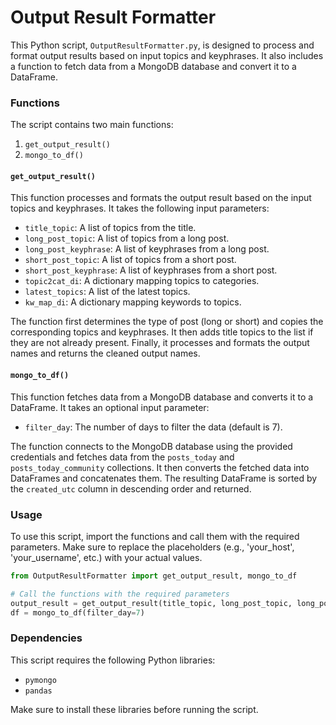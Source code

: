 # Output Result Formatter

This Python script, `OutputResultFormatter.py`, is designed to process and format output results based on input topics and keyphrases. It also includes a function to fetch data from a MongoDB database and convert it to a DataFrame.

### Functions

The script contains two main functions:

1. `get_output_result()`
2. `mongo_to_df()`

#### `get_output_result()`

This function processes and formats the output result based on the input topics and keyphrases. It takes the following input parameters:

- `title_topic`: A list of topics from the title.
- `long_post_topic`: A list of topics from a long post.
- `long_post_keyphrase`: A list of keyphrases from a long post.
- `short_post_topic`: A list of topics from a short post.
- `short_post_keyphrase`: A list of keyphrases from a short post.
- `topic2cat_di`: A dictionary mapping topics to categories.
- `latest_topics`: A list of the latest topics.
- `kw_map_di`: A dictionary mapping keywords to topics.

The function first determines the type of post (long or short) and copies the corresponding topics and keyphrases. It then adds title topics to the list if they are not already present. Finally, it processes and formats the output names and returns the cleaned output names.

#### `mongo_to_df()`

This function fetches data from a MongoDB database and converts it to a DataFrame. It takes an optional input parameter:

- `filter_day`: The number of days to filter the data (default is 7).

The function connects to the MongoDB database using the provided credentials and fetches data from the `posts_today` and `posts_today_community` collections. It then converts the fetched data into DataFrames and concatenates them. The resulting DataFrame is sorted by the `created_utc` column in descending order and returned.

### Usage

To use this script, import the functions and call them with the required parameters. Make sure to replace the placeholders (e.g., 'your_host', 'your_username', etc.) with your actual values.

```python
from OutputResultFormatter import get_output_result, mongo_to_df

# Call the functions with the required parameters
output_result = get_output_result(title_topic, long_post_topic, long_post_keyphrase, short_post_topic, short_post_keyphrase, topic2cat_di, latest_topics, kw_map_di)
df = mongo_to_df(filter_day=7)
```

### Dependencies

This script requires the following Python libraries:

- `pymongo`
- `pandas`

Make sure to install these libraries before running the script.